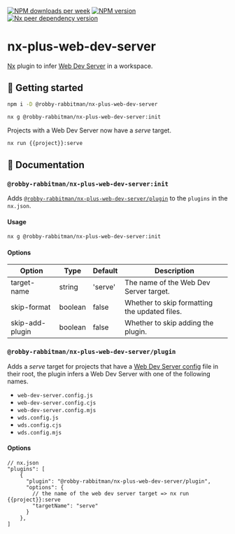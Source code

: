 [![NPM downloads per week](https://img.shields.io/npm/dw/%40robby-rabbitman%2Fnx-plus-web-dev-server?logo=npm)](https://www.npmjs.com/package/@robby-rabbitman/nx-plus-web-dev-server)
[![NPM version](https://img.shields.io/npm/v/%40robby-rabbitman%2Fnx-plus-web-dev-server?logo=npm)](https://www.npmjs.com/package/@robby-rabbitman/nx-plus-web-dev-server)
[![Nx peer dependency version](https://img.shields.io/npm/dependency-version/%40robby-rabbitman%2Fnx-plus-web-dev-server/peer/%40nx%2Fdevkit?logo=nx&label=nx)](https://nx.dev)

# nx-plus-web-dev-server

[Nx](https://nx.dev) plugin to infer [Web Dev Server](https://modern-web.dev/docs/dev-server/overview) in a workspace.

## 🚀 Getting started

```sh
npm i -D @robby-rabbitman/nx-plus-web-dev-server
```

```sh
nx g @robby-rabbitman/nx-plus-web-dev-server:init
```

Projects with a Web Dev Server now have a _serve_ target.

```sh
nx run {{project}}:serve
```

## 📖 Documentation

### `@robby-rabbitman/nx-plus-web-dev-server:init`

Adds [`@robby-rabbitman/nx-plus-web-dev-server/plugin`](#robby-rabbitmannx-plus-web-dev-serverplugin) to the `plugins` in the `nx.json`.

#### Usage

```sh
nx g @robby-rabbitman/nx-plus-web-dev-server:init
```

#### Options

| Option          | Type    | Default | Description                                   |
| --------------- | ------- | ------- | --------------------------------------------- |
| target-name     | string  | 'serve' | The name of the Web Dev Server target.        |
| skip-format     | boolean | false   | Whether to skip formatting the updated files. |
| skip-add-plugin | boolean | false   | Whether to skip adding the plugin.            |

### `@robby-rabbitman/nx-plus-web-dev-server/plugin`

Adds a _serve_ target for projects that have a [Web Dev Server config](https://modern-web.dev/docs/dev-server/cli-and-configuration/#configuration-file) file in their root, the plugin infers a Web Dev Server with one of the following names.

- `web-dev-server.config.js`
- `web-dev-server.config.cjs`
- `web-dev-server.config.mjs`
- `wds.config.js`
- `wds.config.cjs`
- `wds.config.mjs`

#### Options

```json5
// nx.json
"plugins": [
    {
      "plugin": "@robby-rabbitman/nx-plus-web-dev-server/plugin",
      "options": {
        // the name of the web dev server target => nx run {{project}}:serve
        "targetName": "serve"
      }
    },
]
```
